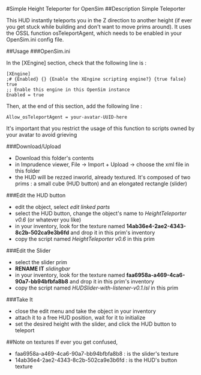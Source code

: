 #Simple Height Teleporter for OpenSim
##Description
Simple Teleporter

This HUD instantly teleports you in the Z direction to another height (if ever you get stuck while building and don't want to move prims around). It uses the OSSL function osTeleportAgent, which needs to be enabled in your OpenSim.ini config file.

##Usage
###OpenSim.ini


In the [XEngine] section, check that the following line is :

    [XEngine]
    ;# {Enabled} {} {Enable the XEngine scripting engine?} {true false} true
    ;; Enable this engine in this OpenSim instance
    Enabled = true

Then, at the end of this section, add the following line :

    Allow_osTeleportAgent = your-avatar-UUID-here

It's important that you restrict the usage of this function to scripts owned by your avatar to avoid grieving

###Download/Upload
* Download this folder's contents
* in Imprudence viewer, File -> Import + Upload -> choose the xml file in this folder
* the HUD will be rezzed inworld, already textured. It's composed of two prims : a small cube (HUD button) and an elongated rectangle (slider)

###Edit the HUD button
* edit the object, select *edit linked parts*
* select the HUD button, change the object's name to *HeightTeleporter v0.6* (or whatever you like)
* in your inventory, look for the texture named **14ab36e4-2ae2-4343-8c2b-502ca9e3b6fd** and drop it in this prim's inventory
* copy the script named *HeightTeleporter v0.6* in this prim

###Edit the Slider
* select the slider prim 
* **RENAME IT** *slidingbar*
* in your inventory, look for the texture named **faa6958a-a469-4ca6-90a7-bb94bfbfa8b8** and drop it in this prim's inventory
* copy the script named *HUDSlider-with-listener-v0.1.lsl* in this prim

###Take It
* close the edit menu and take the object in your inventory
* attach it to a free HUD position, wait for it to initialize
* set the desired height with the slider, and click the HUD button to teleport

##Note on textures
If ever you get confused,
 
* faa6958a-a469-4ca6-90a7-bb94bfbfa8b8 : is the slider's texture
* 14ab36e4-2ae2-4343-8c2b-502ca9e3b6fd : is the HUD's button texture